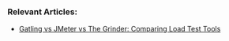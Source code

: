 ### Relevant Articles: 

- [Gatling vs JMeter vs The Grinder: Comparing Load Test Tools](https://www.baeldung.com/gatling-jmeter-grinder-comparison)
